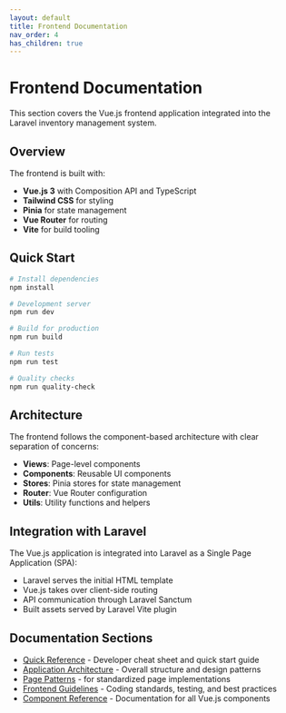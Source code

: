 ```yaml
---
layout: default
title: Frontend Documentation
nav_order: 4
has_children: true
---
```


# Frontend Documentation

This section covers the Vue.js frontend application integrated into the Laravel inventory management system.

## Overview

The frontend is built with:

- **Vue.js 3** with Composition API and TypeScript
- **Tailwind CSS** for styling
- **Pinia** for state management
- **Vue Router** for routing
- **Vite** for build tooling

## Quick Start

```bash
# Install dependencies
npm install

# Development server
npm run dev

# Build for production
npm run build

# Run tests
npm run test

# Quality checks
npm run quality-check
```

## Architecture

The frontend follows the component-based architecture with clear separation of concerns:

- **Views**: Page-level components
- **Components**: Reusable UI components
- **Stores**: Pinia stores for state management
- **Router**: Vue Router configuration
- **Utils**: Utility functions and helpers

## Integration with Laravel

The Vue.js application is integrated into Laravel as a Single Page Application (SPA):

- Laravel serves the initial HTML template
- Vue.js takes over client-side routing
- API communication through Laravel Sanctum
- Built assets served by Laravel Vite plugin

## Documentation Sections

- [Quick Reference](quick-reference) - Developer cheat sheet and quick start guide
- [Application Architecture](application-architecture) - Overall structure and design patterns
- [Page Patterns](page-patterns) - for standardized page implementations
- [Frontend Guidelines](guidelines/) - Coding standards, testing, and best practices
- [Component Reference](components/) - Documentation for all Vue.js components
